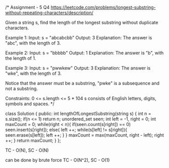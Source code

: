 /*
Assignment - 5 Q4
https://leetcode.com/problems/longest-substring-without-repeating-characters/description/

Given a string s, find the length of the longest substring without duplicate characters.

Example 1:
Input: s = "abcabcbb"
Output: 3
Explanation: The answer is "abc", with the length of 3.

Example 2:
Input: s = "bbbbb"
Output: 1
Explanation: The answer is "b", with the length of 1.

Example 3:
Input: s = "pwwkew"
Output: 3
Explanation: The answer is "wke", with the length of 3.

Notice that the answer must be a substring, "pwke" is a subsequence and not a substring.

Constraints:
0 <= s.length <= 5 * 104
s consists of English letters, digits, symbols and spaces.
*/

class Solution {
public:
    int lengthOfLongestSubstring(string s) {
        int n = s.size();
        if(n <= 1) return n;
        unordered_set<int> seen;
        int left = -1, right = 0;
        int maxCount = 0;
        while(right < n){
            if(seen.count(s[right]) == 0) seen.insert(s[right]);
            else{
                left ++;
                while(s[left] != s[right]){
                    seen.erase(s[left]);
                    left ++;
                }
            }
            maxCount = max(maxCount, right - left);
            right ++;
        }
        return maxCount;
    }
};

TC - O(N), SC - O(N)

can be done by brute force
TC - O(N^2), SC - O(1)